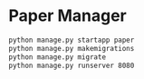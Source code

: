# Paper Manager

```bash
python manage.py startapp paper
python manage.py makemigrations
python manage.py migrate
python manage.py runserver 8080
```
